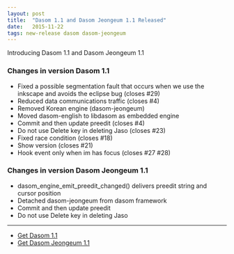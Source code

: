 ```yaml
---
layout: post
title:  "Dasom 1.1 and Dasom Jeongeum 1.1 Released"
date:   2015-11-22
tags: new-release dasom dasom-jeongeum
---
```


Introducing Dasom 1.1 and Dasom Jeongeum 1.1

### Changes in version Dasom 1.1

 - Fixed a possible segmentation fault that occurs when we use the inkscape and avoids the eclipse bug (closes #29)
 - Reduced data communications traffic (closes #4)
 - Removed Korean engine (dasom-jeongeum)
 - Moved dasom-english to libdasom as embedded engine
 - Commit and then update preedit (closes #4)
 - Do not use Delete key in deleting Jaso (closes #23)
 - Fixed race condition (closes #18)
 - Show version (closes #21)
 - Hook event only when im has focus (closes #27 #28)

### Changes in version Dasom Jeongeum 1.1

 - dasom_engine_emit_preedit_changed() delivers preedit string and cursor position
 - Detached dasom-jeongeum from dasom framework
 - Commit and then update preedit
 - Do not use Delete key in deleting Jaso

--------

 - [Get Dasom 1.1](https://github.com/dasom-im/dasom/releases/tag/1.1)
 - [Get Dasom Jeongeum 1.1](https://github.com/dasom-im/dasom-jeongeum/releases/tag/1.1)
